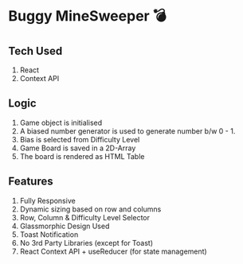 # Buggy MineSweeper 💣

## Tech Used

1. React
2. Context API

## Logic

1. Game object is initialised
2. A biased number generator is used to generate number b/w 0 - 1.
3. Bias is selected from Difficulty Level
4. Game Board is saved in a 2D-Array
5. The board is rendered as HTML Table

## Features

1. Fully Responsive
2. Dynamic sizing based on row and columns
3. Row, Column & Difficulty Level Selector
4. Glassmorphic Design Used
5. Toast Notification
6. No 3rd Party Libraries (except for Toast)
7. React Context API + useReducer (for state management)
